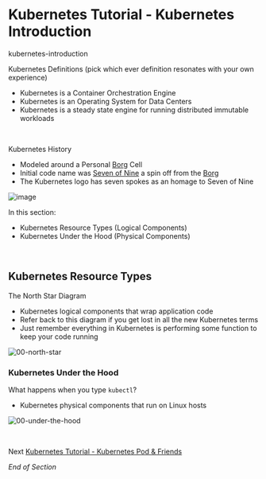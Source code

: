# Kubernetes Tutorial - Kubernetes Introduction

kubernetes-introduction

Kubernetes Definitions (pick which ever definition resonates with your own experience)
* Kubernetes is a Container Orchestration Engine
* Kubernetes is an Operating System for Data Centers
* Kubernetes is a steady state engine for running distributed immutable workloads
<br />

Kubernetes History
* Modeled around a Personal [Borg](https://research.google/pubs/pub43438/) Cell
* Initial code name was [Seven of Nine](https://en.wikipedia.org/wiki/Seven_of_Nine) a spin off from the [Borg](https://en.wikipedia.org/wiki/Borg)
* The Kubernetes logo has seven spokes as an homage to Seven of Nine

![image](https://user-images.githubusercontent.com/18049790/43352583-0b37edda-9269-11e8-9695-1e8de81acb76.png)
<br />

In this section:
* Kubernetes Resource Types (Logical Components)
* Kubernetes Under the Hood (Physical Components)
<br />

## Kubernetes Resource Types

The North Star Diagram 
* Kubernetes logical components that wrap application code
* Refer back to this diagram if you get lost in all the new Kubernetes terms
* Just remember everything in Kubernetes is performing some function to keep your code running

![00-north-star](https://user-images.githubusercontent.com/18049790/139566099-c561e1e6-ce62-431f-bb14-f7ea2d4aea3e.jpg)
<br />

### Kubernetes Under the Hood

What happens when you type `kubectl`?
* Kubernetes physical components that run on Linux hosts

![00-under-the-hood](https://user-images.githubusercontent.com/18049790/139566351-14b705cb-7ca3-410f-8e4f-49b9a6d24812.jpg)

</p>
</details>
<br />

Next [Kubernetes Tutorial - Kubernetes Pod & Friends](https://github.com/jamesbuckett/ckad-bootcamp/blob/master/01-kubernetes-pod.md)

_End of Section_
